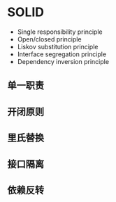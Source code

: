 # SOLID
- Single responsibility principle
- Open/closed principle
- Liskov substitution principle
- Interface segregation principle
- Dependency inversion principle

## 单一职责

## 开闭原则

## 里氏替换

## 接口隔离

## 依赖反转

